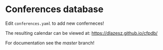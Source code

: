 # Conferences database

Edit `conferences.yaml` to add new conferneces!

The resulting calendar can be viewed at: https://dlazesz.github.io/cfpdb/

For documentation see the _master_ branch!
